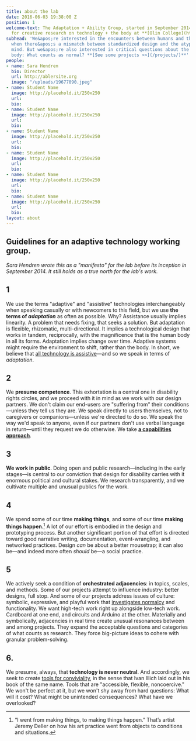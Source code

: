 ```yaml
---
title: about the lab
date: 2016-06-03 19:38:00 Z
position: 1
welcome-text: The Adaptation + Ability Group, started in September 2014, is a lab
  for creative research on technology + the body at **[Olin College](http://www.olin.edu/)**.
subhead: 'We&apos;re interested in the encounters between humans and the built environment—especially
  when there&apos;s a mismatch between standardized design and the atypical body or
  mind. But we&apos;re also interested in critical questions about the future of the
  body: What counts as normal? **[See some projects >>](/projects/)**'
people:
- name: Sara Hendren
  bio: Director
  url: http://ablersite.org
  image: "/uploads/19677090.jpeg"
- name: Student Name
  image: http://placehold.it/250x250
  url: 
  bio: 
- name: Student Name
  image: http://placehold.it/250x250
  url: 
  bio: 
- name: Student Name
  image: http://placehold.it/250x250
  url: 
  bio: 
- name: Student Name
  image: http://placehold.it/250x250
  url: 
  bio: 
- name: Student Name
  image: http://placehold.it/250x250
  url: 
  bio: 
- name: Student Name
  image: http://placehold.it/250x250
  url: 
  bio: 
layout: about
---
```


## Guidelines for an adaptive technology working group.

*Sara Hendren wrote this as a "manifesto" for the lab before its inception in September 2014. It still holds as a true north for the lab's work.*

## 1

We use the terms "adaptive" and "assistive" technologies interchangeably when speaking casually or with newcomers to this field, but we use **the terms of *adaptation*** as often as possible. Why? Assistance usually implies linearity. A problem that needs fixing, that seeks a solution. But adaptation is flexible, rhizomatic, multi-directional. It implies a technological design that works in tandem, reciprocally, with the magnificence that is the human body in all its forms. Adaptation implies change over time. Adaptive systems might require the environment to shift, rather than the body. In short, we believe that [all technology is assistive](https://medium.com/backchannel/all-technology-is-assistive-ac9f7183c8cd#.a4rzzhel5)—and so we speak in terms of *adaptation*.

## 2

We **presume competence**. This exhortation is a central one in disability rights circles, and we proceed with it in mind as we work with our design partners. We don't claim our end-users are "suffering from" their conditions—unless they tell us they are. We speak directly to users themselves, not to caregivers or companions—unless we're directed to do so. We speak the way we'd speak to anyone, even if our partners don't use verbal language in return—until they request we do otherwise. We take **[a capabilities approach](http://en.wikipedia.org/wiki/Capabilities_approach)**.

## 3

**We work in public**. Doing open and public research—including in the early stages—is central to our conviction that design for disability carries with it enormous political and cultural stakes. We research transparently, and we cultivate multiple and unusual publics for the work.

## 4

We spend some of our time **making things**, and some of our time **making things happen**.[^1] A lot of our effort is embodied in the design and prototyping process. But another significant portion of that effort is directed toward good narrative writing, documentation, event-wrangling, and networked practices. Design *can* be about a better mousetrap; it can also be—and indeed more often *should* be—a social practice.

## 5

We actively seek a condition of **orchestrated adjacencies**: in topics, scales, and methods. Some of our projects attempt to influence industry: better designs, full stop. And some of our projects address issues of culture: symbolic, expressive, and playful work that [investigates normalcy](http://ablersite.org/investigating-normal/) and functionality. We want high-tech work right up alongside low-tech work. Cardboard at one end, and circuits and Arduino at the other. Materially and symbolically, adjacencies in real time create unusual resonances between and among projects. They expand the acceptable questions and categories of what counts as research. They force big-picture ideas to cohere with granular problem-solving.

## 6.

We presume, always, that **technology is never neutral**. And accordingly, we seek to create [tools for conviviality](http://www.theatlantic.com/technology/archive/2012/04/why-the-landline-telephone-was-the-perfect-tool/255930/), in the sense that Ivan Illich laid out in his book of the same name. Tools that are "accessible, flexible, noncoercive." We won't be perfect at it, but we won't shy away from hard questions: What will it cost? What might be unintended consequences? What have we overlooked?

[^1]: “I went from making things, to making things happen.” That’s artist Jeremy Deller on how his art practice went from objects to conditions and situations.
